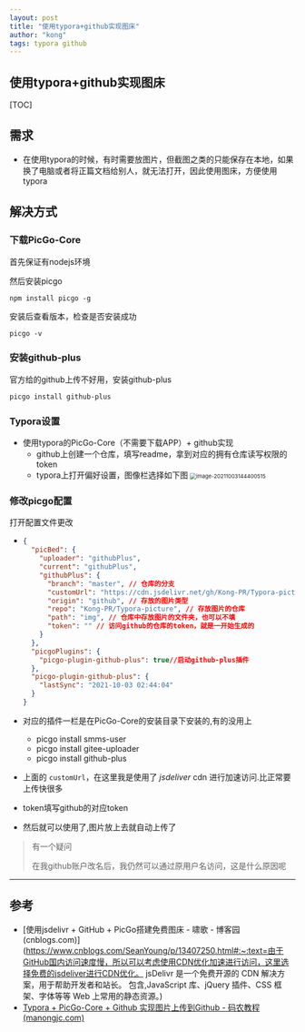 ```yaml
---
layout: post
title: "使用typora+github实现图床"
author: "kong"
tags: typora github
---
```




## 使用typora+github实现图床

[TOC]



## 需求

- 在使用typora的时候，有时需要放图片，但截图之类的只能保存在本地，如果换了电脑或者将正篇文档给别人，就无法打开，因此使用图床，方便使用typora

## 解决方式

### 下载PicGo-Core

首先保证有nodejs环境

然后安装picgo

```shell
npm install picgo -g
```

安装后查看版本，检查是否安装成功

```she
picgo -v
```

### 安装github-plus

官方给的github上传不好用，安装github-plus

```shell
picgo install github-plus
```

### Typora设置

- 使用typora的PicGo-Core（不需要下载APP）+ github实现
  - github上创建一个仓库，填写readme，拿到对应的拥有仓库读写权限的token
  - typora上打开偏好设置，图像栏选择如下图
    <img src="https://cdn.jsdelivr.net/gh/Kong-PR/Typora-picture@latest/img/image-20211003144400515.png" alt="image-20211003144400515" style="zoom: 67%;" />

### 修改picgo配置

打开配置文件更改

- ```JSON
  {
    "picBed": {
      "uploader": "githubPlus",
      "current": "githubPlus",
      "githubPlus": {
        "branch": "master", // 仓库的分支
        "customUrl": "https://cdn.jsdelivr.net/gh/Kong-PR/Typora-picture@latest", // 访问的自定义url
        "origin": "github", // 存放的图片类型
        "repo": "Kong-PR/Typora-picture", // 存放图片的仓库
        "path": "img", // 仓库中存放图片的文件夹，也可以不填
        "token": "" // 访问github的仓库的token，就是一开始生成的
      }
    },
    "picgoPlugins": {
      "picgo-plugin-github-plus": true//启动github-plus插件
    },
    "picgo-plugin-github-plus": {
      "lastSync": "2021-10-03 02:44:04"
    }
  }
  ```

- 对应的插件一栏是在PicGo-Core的安装目录下安装的,有的没用上

  - picgo install smms-user
  - picgo install gitee-uploader
  - picgo install github-plus

- 上面的 `customUrl`，在这里我是使用了 *jsdeliver* cdn 进行加速访问.比正常要上传快很多

- token填写github的对应token

- 然后就可以使用了,图片放上去就自动上传了

> 有一个疑问
>
> 在我github账户改名后，我仍然可以通过原用户名访问，这是什么原因呢

------

## 参考

- [使用jsdelivr + GitHub + PicGo搭建免费图床 - 啸歌 - 博客园 (cnblogs.com)](https://www.cnblogs.com/SeanYoung/p/13407250.html#:~:text=由于GitHub国内访问速度慢，所以可以考虑使用CDN优化加速进行访问，这里选择免费的jsdeliver进行CDN优化。 jsDelivr 是一个免费开源的 CDN 解决方案，用于帮助开发者和站长。 包含,JavaScript 库、jQuery 插件、CSS 框架、字体等等 Web 上常用的静态资源。)
- [Typora + PicGo-Core + Github 实现图片上传到Github - 码农教程 (manongjc.com)](http://www.manongjc.com/detail/20-pgwghzxhklulekh.html)


